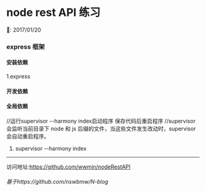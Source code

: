# node rest API 练习
:date:: 2017/01/20
### express 框架

#### 安装依赖
1.express

#### 开发依赖

#### 全局依赖
//运行supervisor --harmony index启动程序 保存代码后重启程序
//supervisor 会监听当前目录下 node 和 js 后缀的文件，当这些文件发生改动时，supervisor 会自动重启程序。
1. supervisor --harmony index

-------
 访问地址:https://github.com/wwmin/nodeRestAPI
###### 基于https://github.com/nswbmw/N-blog